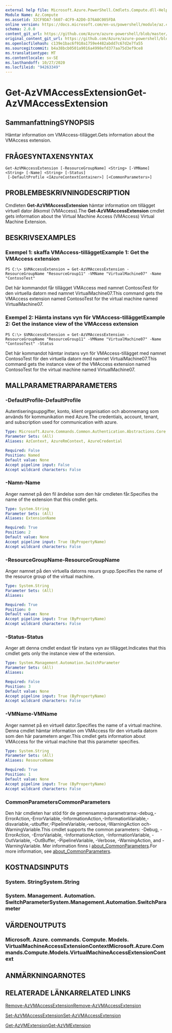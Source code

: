 ```yaml
---
external help file: Microsoft.Azure.PowerShell.Cmdlets.Compute.dll-Help.xml
Module Name: Az.Compute
ms.assetid: 32CF9DA7-5607-4CF9-A2D0-D76A0C005FDA
online version: https://docs.microsoft.com/en-us/powershell/module/az.compute/get-azvmaccessextension
schema: 2.0.0
content_git_url: https://github.com/Azure/azure-powershell/blob/master/src/Compute/Compute/help/Get-AzVMAccessExtension.md
original_content_git_url: https://github.com/Azure/azure-powershell/blob/master/src/Compute/Compute/help/Get-AzVMAccessExtension.md
ms.openlocfilehash: c139e1bac6f910a1759e4482abdd7c67d2e7fa55
ms.sourcegitcommit: b4a38bcb0501a9016a4998efd377aa75d3ef9ce8
ms.translationtype: MT
ms.contentlocale: sv-SE
ms.lasthandoff: 10/27/2020
ms.locfileid: "94263349"
---
```

# <span data-ttu-id="22b91-101">Get-AzVMAccessExtension</span><span class="sxs-lookup"><span data-stu-id="22b91-101">Get-AzVMAccessExtension</span></span>

## <span data-ttu-id="22b91-102">Sammanfattning</span><span class="sxs-lookup"><span data-stu-id="22b91-102">SYNOPSIS</span></span>
<span data-ttu-id="22b91-103">Hämtar information om VMAccess-tillägget.</span><span class="sxs-lookup"><span data-stu-id="22b91-103">Gets information about the VMAccess extension.</span></span>

## <span data-ttu-id="22b91-104">FRÅGESYNTAXEN</span><span class="sxs-lookup"><span data-stu-id="22b91-104">SYNTAX</span></span>

```
Get-AzVMAccessExtension [-ResourceGroupName] <String> [-VMName] <String> [-Name] <String> [-Status]
 [-DefaultProfile <IAzureContextContainer>] [<CommonParameters>]
```

## <span data-ttu-id="22b91-105">PROBLEMBESKRIVNING</span><span class="sxs-lookup"><span data-stu-id="22b91-105">DESCRIPTION</span></span>
<span data-ttu-id="22b91-106">Cmdleten **Get-AzVMAccessExtension** hämtar information om tillägget virtuell dator åtkomst (VMAccess).</span><span class="sxs-lookup"><span data-stu-id="22b91-106">The **Get-AzVMAccessExtension** cmdlet gets information about the Virtual Machine Access (VMAccess) Virtual Machine Extension.</span></span>

## <span data-ttu-id="22b91-107">BESKRIVS</span><span class="sxs-lookup"><span data-stu-id="22b91-107">EXAMPLES</span></span>

### <span data-ttu-id="22b91-108">Exempel 1: skaffa VMAccess-tillägget</span><span class="sxs-lookup"><span data-stu-id="22b91-108">Example 1: Get the VMAccess extension</span></span>
```
PS C:\> $VMAccessExtension = Get-AzVMAccessExtension -ResourceGroupName "ResourceGroup11" -VMName "VirtualMachine07" -Name "ContosoTest"
```

<span data-ttu-id="22b91-109">Det här kommandot får tillägget VMAccess med namnet ContosoTest för den virtuella datorn med namnet VirtualMachine07.</span><span class="sxs-lookup"><span data-stu-id="22b91-109">This command gets the VMAccess extension named ContosoTest for the virtual machine named VirtualMachine07.</span></span>

### <span data-ttu-id="22b91-110">Exempel 2: Hämta instans vyn för VMAccess-tillägget</span><span class="sxs-lookup"><span data-stu-id="22b91-110">Example 2: Get the instance view of the VMAccess extension</span></span>
```
PS C:\> $VMAccessExtension = Get-AzVMAccessExtension -ResourceGroupName "ResourceGroup11" -VMName "VirtualMachine07" -Name "ContosoTest" -Status
```

<span data-ttu-id="22b91-111">Det här kommandot hämtar instans vyn för VMAccess-tillägget med namnet ContosoTest för den virtuella datorn med namnet VirtualMachine07.</span><span class="sxs-lookup"><span data-stu-id="22b91-111">This command gets the instance view of the VMAccess extension named ContosoTest for the virtual machine named VirtualMachine07.</span></span>

## <span data-ttu-id="22b91-112">MALLPARAMETRAR</span><span class="sxs-lookup"><span data-stu-id="22b91-112">PARAMETERS</span></span>

### <span data-ttu-id="22b91-113">-DefaultProfile</span><span class="sxs-lookup"><span data-stu-id="22b91-113">-DefaultProfile</span></span>
<span data-ttu-id="22b91-114">Autentiseringsuppgifter, konto, klient organisation och abonnemang som används för kommunikation med Azure.</span><span class="sxs-lookup"><span data-stu-id="22b91-114">The credentials, account, tenant, and subscription used for communication with azure.</span></span>

```yaml
Type: Microsoft.Azure.Commands.Common.Authentication.Abstractions.Core.IAzureContextContainer
Parameter Sets: (All)
Aliases: AzContext, AzureRmContext, AzureCredential

Required: False
Position: Named
Default value: None
Accept pipeline input: False
Accept wildcard characters: False
```

### <span data-ttu-id="22b91-115">-Namn</span><span class="sxs-lookup"><span data-stu-id="22b91-115">-Name</span></span>
<span data-ttu-id="22b91-116">Anger namnet på den fil ändelse som den här cmdleten får.</span><span class="sxs-lookup"><span data-stu-id="22b91-116">Specifies the name of the extension that this cmdlet gets.</span></span>

```yaml
Type: System.String
Parameter Sets: (All)
Aliases: ExtensionName

Required: True
Position: 2
Default value: None
Accept pipeline input: True (ByPropertyName)
Accept wildcard characters: False
```

### <span data-ttu-id="22b91-117">-ResourceGroupName</span><span class="sxs-lookup"><span data-stu-id="22b91-117">-ResourceGroupName</span></span>
<span data-ttu-id="22b91-118">Anger namnet på den virtuella datorns resurs grupp.</span><span class="sxs-lookup"><span data-stu-id="22b91-118">Specifies the name of the resource group of the virtual machine.</span></span>

```yaml
Type: System.String
Parameter Sets: (All)
Aliases:

Required: True
Position: 0
Default value: None
Accept pipeline input: True (ByPropertyName)
Accept wildcard characters: False
```

### <span data-ttu-id="22b91-119">-Status</span><span class="sxs-lookup"><span data-stu-id="22b91-119">-Status</span></span>
<span data-ttu-id="22b91-120">Anger att denna cmdlet endast får instans vyn av tillägget.</span><span class="sxs-lookup"><span data-stu-id="22b91-120">Indicates that this cmdlet gets only the instance view of the extension.</span></span>

```yaml
Type: System.Management.Automation.SwitchParameter
Parameter Sets: (All)
Aliases:

Required: False
Position: 3
Default value: None
Accept pipeline input: True (ByPropertyName)
Accept wildcard characters: False
```

### <span data-ttu-id="22b91-121">-VMName</span><span class="sxs-lookup"><span data-stu-id="22b91-121">-VMName</span></span>
<span data-ttu-id="22b91-122">Anger namnet på en virtuell dator.</span><span class="sxs-lookup"><span data-stu-id="22b91-122">Specifies the name of a virtual machine.</span></span>
<span data-ttu-id="22b91-123">Denna cmdlet hämtar information om VMAccess för den virtuella datorn som den här parametern anger.</span><span class="sxs-lookup"><span data-stu-id="22b91-123">This cmdlet gets information about VMAccess for the virtual machine that this parameter specifies.</span></span>

```yaml
Type: System.String
Parameter Sets: (All)
Aliases: ResourceName

Required: True
Position: 1
Default value: None
Accept pipeline input: True (ByPropertyName)
Accept wildcard characters: False
```

### <span data-ttu-id="22b91-124">CommonParameters</span><span class="sxs-lookup"><span data-stu-id="22b91-124">CommonParameters</span></span>
<span data-ttu-id="22b91-125">Den här cmdleten har stöd för de gemensamma parametrarna:-debug,-ErrorAction,-ErrorVariable,-InformationAction,-InformationVariable,-disvariable,-utbuffer,-PipelineVariable,-verbose,-WarningAction och-WarningVariable.</span><span class="sxs-lookup"><span data-stu-id="22b91-125">This cmdlet supports the common parameters: -Debug, -ErrorAction, -ErrorVariable, -InformationAction, -InformationVariable, -OutVariable, -OutBuffer, -PipelineVariable, -Verbose, -WarningAction, and -WarningVariable.</span></span> <span data-ttu-id="22b91-126">Mer information finns i [about_CommonParameters](http://go.microsoft.com/fwlink/?LinkID=113216).</span><span class="sxs-lookup"><span data-stu-id="22b91-126">For more information, see [about_CommonParameters](http://go.microsoft.com/fwlink/?LinkID=113216).</span></span>

## <span data-ttu-id="22b91-127">KOSTNADS</span><span class="sxs-lookup"><span data-stu-id="22b91-127">INPUTS</span></span>

### <span data-ttu-id="22b91-128">System. String</span><span class="sxs-lookup"><span data-stu-id="22b91-128">System.String</span></span>

### <span data-ttu-id="22b91-129">System. Management. Automation. SwitchParameter</span><span class="sxs-lookup"><span data-stu-id="22b91-129">System.Management.Automation.SwitchParameter</span></span>

## <span data-ttu-id="22b91-130">VÄRDEN</span><span class="sxs-lookup"><span data-stu-id="22b91-130">OUTPUTS</span></span>

### <span data-ttu-id="22b91-131">Microsoft. Azure. commands. Compute. Models. VirtualMachineAccessExtensionContext</span><span class="sxs-lookup"><span data-stu-id="22b91-131">Microsoft.Azure.Commands.Compute.Models.VirtualMachineAccessExtensionContext</span></span>

## <span data-ttu-id="22b91-132">ANMÄRKNINGAR</span><span class="sxs-lookup"><span data-stu-id="22b91-132">NOTES</span></span>

## <span data-ttu-id="22b91-133">RELATERADE LÄNKAR</span><span class="sxs-lookup"><span data-stu-id="22b91-133">RELATED LINKS</span></span>

[<span data-ttu-id="22b91-134">Remove-AzVMAccessExtension</span><span class="sxs-lookup"><span data-stu-id="22b91-134">Remove-AzVMAccessExtension</span></span>](./Remove-AzVMAccessExtension.md)

[<span data-ttu-id="22b91-135">Set-AzVMAccessExtension</span><span class="sxs-lookup"><span data-stu-id="22b91-135">Set-AzVMAccessExtension</span></span>](./Set-AzVMAccessExtension.md)

[<span data-ttu-id="22b91-136">Get-AzVMExtension</span><span class="sxs-lookup"><span data-stu-id="22b91-136">Get-AzVMExtension</span></span>](./Get-AzVMExtension.md)


